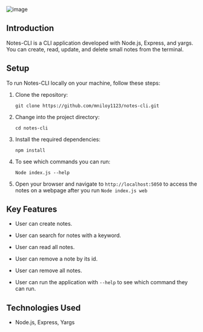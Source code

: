![image](https://github.com/mniloy1123/notes-cli/assets/106124483/037caca2-08e8-47fb-a181-1f2bd9f93ae0)


## Introduction

Notes-CLI is a CLI application developed with Node.js, Express, and yargs. You can create, read, update, and delete small notes from the terminal. 

## Setup

To run Notes-CLI locally on your machine, follow these steps:

1. Clone the repository:

   `git clone https://github.com/mniloy1123/notes-cli.git`

2. Change into the project directory:

    `cd notes-cli`

3. Install the required dependencies:

    `npm install`

4. To see which commands you can run:

   `Node index.js --help`

5. Open your browser and navigate to `http://localhost:5050` to access the notes on a webpage after you run `Node index.js web`

## Key Features

- User can create notes. 

- User can search for notes with a keyword.

- User can read all notes. 

- User can remove a note by its id.

- User can remove all notes. 

- User can run the application with `--help` to see which command they can run. 


## Technologies Used

- Node.js, Express, Yargs
